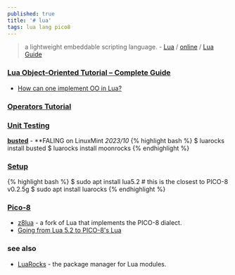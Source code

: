 ```yaml
---
published: true
title: '# lua'
tags: lua lang pico8
---
```

>  a lightweight embeddable scripting language. - [Lua](https://www.lua.org/start.html) / [online](https://www.lua.org/cgi-bin/demo) / [Lua Guide](https://docs.otland.net/lua-guide/)


### [Lua Object-Oriented Tutorial – Complete Guide](https://gamedevacademy.org/lua-object-oriented-tutorial-complete-guide/)

- [How can one implement OO in Lua?](https://stackoverflow.com/questions/4799078/how-can-one-implement-oo-in-lua)

### [Operators Tutorial](https://lua-users.org/wiki/OperatorsTutorial)

### [Unit Testing](https://github.com/LewisJEllis/awesome-lua#testing)

[**busted**](https://lunarmodules.github.io/busted/#overview) - **FALING on LinuxMint _2023/10_
{% highlight bash %}
$ luarocks install busted
$ luarocks install moonrocks
{% endhighlight %}

### [Setup](https://www.geeksforgeeks.org/how-to-install-and-setup-lua-in-linux/)
{% highlight bash %}
$ sudo apt install lua5.2   # this is the closest to PICO-8 v0.2.5g
$ sudo apt install luarocks
{% endhighlight %}

### [Pico-8](https://www.lexaloffle.com/dl/docs/pico-8_manual.html)

- [z8lua](https://github.com/madcock/z8lua#z8lua) - a fork of Lua that implements the PICO-8 dialect.
- [Going from Lua 5.2 to PICO-8's Lua ](https://gist.github.com/josefnpat/bfe4aaa5bbb44f572cd0)

### see also
- [LuaRocks](https://luarocks.org/) - the package manager for Lua modules.
